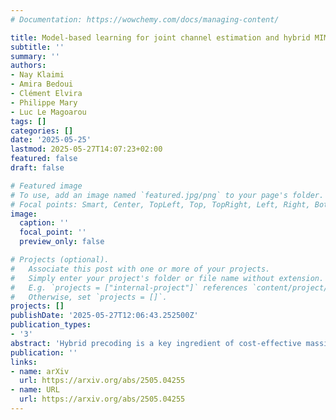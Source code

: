 ```yaml
---
# Documentation: https://wowchemy.com/docs/managing-content/

title: Model-based learning for joint channel estimation and hybrid MIMO precoding
subtitle: ''
summary: ''
authors:
- Nay Klaimi
- Amira Bedoui
- Clément Elvira
- Philippe Mary
- Luc Le Magoarou
tags: []
categories: []
date: '2025-05-25'
lastmod: 2025-05-27T14:07:23+02:00
featured: false
draft: false

# Featured image
# To use, add an image named `featured.jpg/png` to your page's folder.
# Focal points: Smart, Center, TopLeft, Top, TopRight, Left, Right, BottomLeft, Bottom, BottomRight.
image:
  caption: ''
  focal_point: ''
  preview_only: false

# Projects (optional).
#   Associate this post with one or more of your projects.
#   Simply enter your project's folder or file name without extension.
#   E.g. `projects = ["internal-project"]` references `content/project/deep-learning/index.md`.
#   Otherwise, set `projects = []`.
projects: []
publishDate: '2025-05-27T12:06:43.252500Z'
publication_types:
- '3'
abstract: 'Hybrid precoding is a key ingredient of cost-effective massive multiple-input multiple-output transceivers. However, setting jointly digital and analog precoders to optimally serve multiple users is a difficult optimization problem. Moreover, it relies heavily on precise knowledge of the channels, which is difficult to obtain, especially when considering realistic systems comprising hardware impairments. In this paper, a joint channel estimation and hybrid precoding method is proposed, which consists in an end-to-end architecture taking received pilots as inputs and outputting precoders. The resulting neural network is fully model-based, making it lightweight and interpretable with very few learnable parameters. The channel estimation step is performed using the unfolded matching pursuit algorithm, accounting for imperfect knowledge of the antenna system, while the precoding step is done via unfolded projected gradient ascent. The great potential of the proposed method is empirically demonstrated on realistic synthetic channels.'
publication: ''
links:
- name: arXiv
  url: https://arxiv.org/abs/2505.04255
- name: URL
  url: https://arxiv.org/abs/2505.04255
---
```

